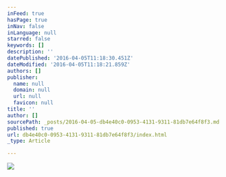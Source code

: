 ```yaml
---
inFeed: true
hasPage: true
inNav: false
inLanguage: null
starred: false
keywords: []
description: ''
datePublished: '2016-04-05T11:18:30.451Z'
dateModified: '2016-04-05T11:18:21.859Z'
authors: []
publisher:
  name: null
  domain: null
  url: null
  favicon: null
title: ''
author: []
sourcePath: _posts/2016-04-05-db4e40c0-0953-4131-9311-81db7e64f8f3.md
published: true
url: db4e40c0-0953-4131-9311-81db7e64f8f3/index.html
_type: Article

---
```

![](https://the-grid-user-content.s3-us-west-2.amazonaws.com/6ce92e25-24f5-4e1f-8429-2ececde53c76.jpg)